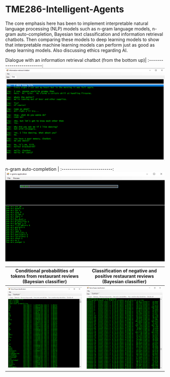 # TME286-Intelligent-Agents
The core emphasis here has been to implement interpretable natural language processing (NLP) models such as n-gram language models, n-gram auto-completion, Bayesian text classification and information retrieval chatbots. Then comparing these models to deep learning models to show that interpretable machine learning models can perform just as good as deep learning models. Also discussing ethics regarding AI.

Dialogue with an information retrieval chatbot (from the bottom up)|
:-------------------------:
![](https://github.com/erik-norlin/TME286-Intelligent-Agents/blob/main/Example_images/chatbot_example.png?raw=true)

n-gram auto-completion |
:-------------------------:
![](https://github.com/erik-norlin/TME286-Intelligent-Agents/blob/main/Example_images/n-gram_auto-completion_example.png?raw=true)

Conditional probabilities of tokens from restaurant reviews (Bayesian classifier) | Classification of negative and positive restaurant reviews (Bayesian classifier)
:-------------------------:|:-------------------------:
![](https://github.com/erik-norlin/TME286-Intelligent-Agents/blob/main/Example_images/bayesian_classifier_example_1.png?raw=true) | ![](https://github.com/erik-norlin/TME286-Intelligent-Agents/blob/main/Example_images/bayesian_classifier_example_2.png?raw=true)
